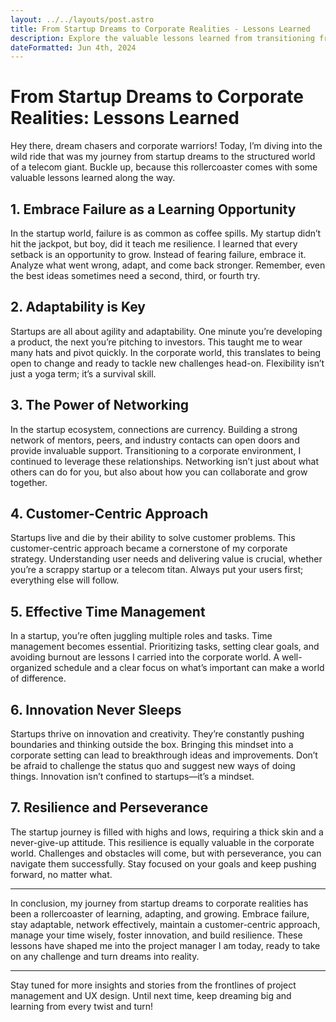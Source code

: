 ```yaml
---
layout: ../../layouts/post.astro
title: From Startup Dreams to Corporate Realities - Lessons Learned
description: Explore the valuable lessons learned from transitioning from a failed startup to a successful corporate career. Embrace failure, adapt quickly, and leverage networking to thrive in any professional setting.
dateFormatted: Jun 4th, 2024
---
```


# From Startup Dreams to Corporate Realities: Lessons Learned

Hey there, dream chasers and corporate warriors! Today, I’m diving into the wild ride that was my journey from startup dreams to the structured world of a telecom giant. Buckle up, because this rollercoaster comes with some valuable lessons learned along the way.

## 1. Embrace Failure as a Learning Opportunity

In the startup world, failure is as common as coffee spills. My startup didn’t hit the jackpot, but boy, did it teach me resilience. I learned that every setback is an opportunity to grow. Instead of fearing failure, embrace it. Analyze what went wrong, adapt, and come back stronger. Remember, even the best ideas sometimes need a second, third, or fourth try.

## 2. Adaptability is Key

Startups are all about agility and adaptability. One minute you’re developing a product, the next you’re pitching to investors. This taught me to wear many hats and pivot quickly. In the corporate world, this translates to being open to change and ready to tackle new challenges head-on. Flexibility isn’t just a yoga term; it’s a survival skill.

## 3. The Power of Networking

In the startup ecosystem, connections are currency. Building a strong network of mentors, peers, and industry contacts can open doors and provide invaluable support. Transitioning to a corporate environment, I continued to leverage these relationships. Networking isn’t just about what others can do for you, but also about how you can collaborate and grow together.

## 4. Customer-Centric Approach

Startups live and die by their ability to solve customer problems. This customer-centric approach became a cornerstone of my corporate strategy. Understanding user needs and delivering value is crucial, whether you’re a scrappy startup or a telecom titan. Always put your users first; everything else will follow.

## 5. Effective Time Management

In a startup, you’re often juggling multiple roles and tasks. Time management becomes essential. Prioritizing tasks, setting clear goals, and avoiding burnout are lessons I carried into the corporate world. A well-organized schedule and a clear focus on what’s important can make a world of difference.

## 6. Innovation Never Sleeps

Startups thrive on innovation and creativity. They’re constantly pushing boundaries and thinking outside the box. Bringing this mindset into a corporate setting can lead to breakthrough ideas and improvements. Don’t be afraid to challenge the status quo and suggest new ways of doing things. Innovation isn’t confined to startups—it’s a mindset.

## 7. Resilience and Perseverance

The startup journey is filled with highs and lows, requiring a thick skin and a never-give-up attitude. This resilience is equally valuable in the corporate world. Challenges and obstacles will come, but with perseverance, you can navigate them successfully. Stay focused on your goals and keep pushing forward, no matter what.

---

In conclusion, my journey from startup dreams to corporate realities has been a rollercoaster of learning, adapting, and growing. Embrace failure, stay adaptable, network effectively, maintain a customer-centric approach, manage your time wisely, foster innovation, and build resilience. These lessons have shaped me into the project manager I am today, ready to take on any challenge and turn dreams into reality.

---

Stay tuned for more insights and stories from the frontlines of project management and UX design. Until next time, keep dreaming big and learning from every twist and turn!

